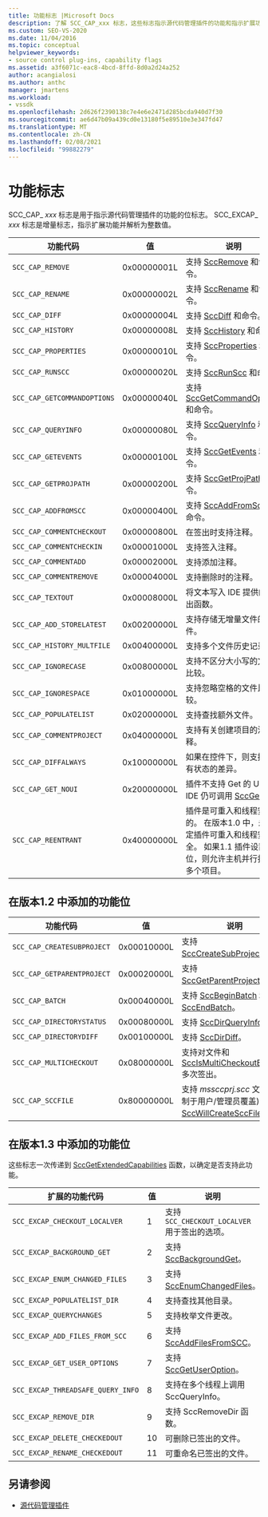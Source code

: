 ```yaml
---
title: 功能标志 |Microsoft Docs
description: 了解 SCC_CAP_xxx 标志，这些标志指示源代码管理插件的功能和指示扩展功能的 SCC_EXCAP_xxx 标志。
ms.custom: SEO-VS-2020
ms.date: 11/04/2016
ms.topic: conceptual
helpviewer_keywords:
- source control plug-ins, capability flags
ms.assetid: a3f6071c-eac8-4bcd-8ffd-8d0a2d24a252
author: acangialosi
ms.author: anthc
manager: jmartens
ms.workload:
- vssdk
ms.openlocfilehash: 2d626f2390138c7e4e6e2471d285bcda940d7f30
ms.sourcegitcommit: ae6d47b09a439cd0e13180f5e89510e3e347fd47
ms.translationtype: MT
ms.contentlocale: zh-CN
ms.lasthandoff: 02/08/2021
ms.locfileid: "99882279"
---
```

# <a name="capability-flags"></a>功能标志
SCC_CAP_ *xxx* 标志是用于指示源代码管理插件的功能的位标志。 SCC_EXCAP_ *xxx* 标志是增量标志，指示扩展功能并解析为整数值。

|功能代码|值|说明|
|---------------------|-----------|-----------------|
|`SCC_CAP_REMOVE`|0x00000001L|支持 [SccRemove](../extensibility/sccremove-function.md) 和命令。|
|`SCC_CAP_RENAME`|0x00000002L|支持 [SccRename](../extensibility/sccrename-function.md) 和命令。|
|`SCC_CAP_DIFF`|0x00000004L|支持 [SccDiff](../extensibility/sccdiff-function.md) 和命令。|
|`SCC_CAP_HISTORY`|0x00000008L|支持 [SccHistory](../extensibility/scchistory-function.md) 和命令。|
|`SCC_CAP_PROPERTIES`|0x00000010L|支持 [SccProperties](../extensibility/sccproperties-function.md) 和命令。|
|`SCC_CAP_RUNSCC`|0x00000020L|支持 [SccRunScc](../extensibility/sccrunscc-function.md) 和命令。|
|`SCC_CAP_GETCOMMANDOPTIONS`|0x00000040L|支持 [SccGetCommandOptions](../extensibility/sccgetcommandoptions-function.md) 和命令。|
|`SCC_CAP_QUERYINFO`|0x00000080L|支持 [SccQueryInfo](../extensibility/sccqueryinfo-function.md) 和命令。|
|`SCC_CAP_GETEVENTS`|0x00000100L|支持 [SccGetEvents](../extensibility/sccgetevents-function.md) 和命令。|
|`SCC_CAP_GETPROJPATH`|0x00000200L|支持 [SccGetProjPath](../extensibility/sccgetprojpath-function.md) 和命令。|
|`SCC_CAP_ADDFROMSCC`|0x00000400L|支持 [SccAddFromScc](../extensibility/sccaddfromscc-function.md) 和命令。|
|`SCC_CAP_COMMENTCHECKOUT`|0x00000800L|在签出时支持注释。|
|`SCC_CAP_COMMENTCHECKIN`|0x00001000L|支持签入注释。|
|`SCC_CAP_COMMENTADD`|0x00002000L|支持添加注释。|
|`SCC_CAP_COMMENTREMOVE`|0x00004000L|支持删除时的注释。|
|`SCC_CAP_TEXTOUT`|0x00008000L|将文本写入 IDE 提供的输出函数。|
|`SCC_CAP_ADD_STORELATEST`|0x00200000L|支持存储无增量文件的文件。|
|`SCC_CAP_HISTORY_MULTFILE`|0x00400000L|支持多个文件历史记录。|
|`SCC_CAP_IGNORECASE`|0x00800000L|支持不区分大小写的文件比较。|
|`SCC_CAP_IGNORESPACE`|0x01000000L|支持忽略空格的文件比较。|
|`SCC_CAP_POPULATELIST`|0x02000000L|支持查找额外文件。|
|`SCC_CAP_COMMENTPROJECT`|0x04000000L|支持有关创建项目的注释。|
|`SCC_CAP_DIFFALWAYS`|0x10000000L|如果在控件下，则支持所有状态的差异。|
|`SCC_CAP_GET_NOUI`|0x20000000L|插件不支持 Get 的 UI，但 IDE 仍可调用 [SccGet](../extensibility/sccget-function.md)。|
|`SCC_CAP_REENTRANT`|0x40000000L|插件是可重入和线程安全的。 在版本1.0 中，未假定插件可重入和线程安全。 如果1.1 插件设置此位，则允许主机并行打开多个项目。|

## <a name="capability-bits-added-in-version-12"></a>在版本1.2 中添加的功能位

|功能代码|值|说明|
|---------------------|-----------|-----------------|
|`SCC_CAP_CREATESUBPROJECT`|0x00010000L|支持 [SccCreateSubProject](../extensibility/scccreatesubproject-function.md)。|
|`SCC_CAP_GETPARENTPROJECT`|0x00020000L|支持 [SccGetParentProjectPath](../extensibility/sccgetparentprojectpath-function.md)。|
|`SCC_CAP_BATCH`|0x00040000L|支持 [SccBeginBatch](../extensibility/sccbeginbatch-function.md) 和 [SccEndBatch](../extensibility/sccendbatch-function.md)。|
|`SCC_CAP_DIRECTORYSTATUS`|0x00080000L|支持 [SccDirQueryInfo](../extensibility/sccdirqueryinfo-function.md)。|
|`SCC_CAP_DIRECTORYDIFF`|0x00100000L|支持 [SccDirDiff](../extensibility/sccdirdiff-function.md)。|
|`SCC_CAP_MULTICHECKOUT`|0x08000000L|支持对文件和 [SccIsMultiCheckoutEnabled](../extensibility/sccismulticheckoutenabled-function.md)多次签出。|
|`SCC_CAP_SCCFILE`|0x80000000L|支持 *mssccprj.scc* 文件 (受制于用户/管理员覆盖) 和 [SccWillCreateSccFile](../extensibility/sccwillcreatesccfile-function.md)。|

## <a name="capability-bits-added-in-version-13"></a>在版本1.3 中添加的功能位
 这些标志一次传递到 [SccGetExtendedCapabilities](../extensibility/sccgetextendedcapabilities-function.md) 函数，以确定是否支持此功能。

|扩展的功能代码|值|说明|
|------------------------------|-----------|-----------------|
|`SCC_EXCAP_CHECKOUT_LOCALVER`|1|支持 `SCC_CHECKOUT_LOCALVER` 用于签出的选项。|
|`SCC_EXCAP_BACKGROUND_GET`|2|支持 [SccBackgroundGet](../extensibility/sccbackgroundget-function.md)。|
|`SCC_EXCAP_ENUM_CHANGED_FILES`|3|支持 [SccEnumChangedFiles](../extensibility/sccenumchangedfiles-function.md)。|
|`SCC_EXCAP_POPULATELIST_DIR`|4|支持查找其他目录。|
|`SCC_EXCAP_QUERYCHANGES`|5|支持枚举文件更改。|
|`SCC_EXCAP_ADD_FILES_FROM_SCC`|6|支持 [SccAddFilesFromSCC](../extensibility/sccaddfilesfromscc-function.md)。|
|`SCC_EXCAP_GET_USER_OPTIONS`|7|支持 [SccGetUserOption](../extensibility/sccgetuseroption-function.md)。|
|`SCC_EXCAP_THREADSAFE_QUERY_INFO`|8|支持在多个线程上调用 SccQueryInfo。|
|`SCC_EXCAP_REMOVE_DIR`|9|支持 SccRemoveDir 函数。|
|`SCC_EXCAP_DELETE_CHECKEDOUT`|10|可删除已签出的文件。|
|`SCC_EXCAP_RENAME_CHECKEDOUT`|11|可重命名已签出的文件。|

## <a name="see-also"></a>另请参阅
- [源代码管理插件](../extensibility/source-control-plug-ins.md)
